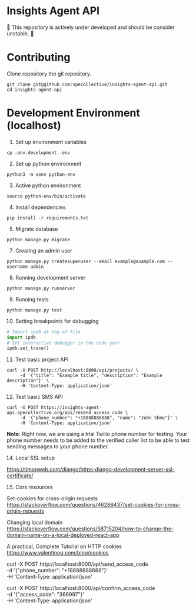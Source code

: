 # Insights Agent API

🚧 This repository is actively under developed and should be consider unstable. 🚧

# Contributing

Clone repository the git repository.
```Shell
git clone git@github.com:specollective/insights-agent-api.git
cd insights-agent-api
```

# Development Environment (localhost)

1. Set up environment variables
```Shell
cp .env.development .env
```

2. Set up python environment
```Shell
python3 -m venv python-env
```

3. Active python environment
```Shell
source python-env/bin/activate
```

4. Install dependencies
```Shell
pip install -r requirements.txt
```

5. Migrate database
```Shell
python manage.py migrate
```

7. Creating an admin user
```Shell
python manage.py createsuperuser --email example@example.com --username admin
```

8. Running development server
```Shell
python manage.py runserver
```

9. Running tests
```Shell
python manage.py test
```

10. Setting breakpoints for debugging
```Python
# Import ipdb at top of file
import ipdb
# Set interactive debugger in the code your
ipdb.set_trace()
```

11. Test basic project API
```
curl -X POST http://localhost:8000/api/projects/ \
     -d '{"title": "Example title", "description": "Example description"}' \
     -H 'Content-Type: application/json'
```

12. Test basic SMS API
```
curl -X POST https://insights-agent-api.specollective.org/api/resend_access_code \
     -d '{"phone_number": "+18888888888", "name": "John Shmo"}' \
     -H 'Content-Type: application/json'
```
  **Note:** Right now, we are using a trial Twilio phone number for testing. Your phone number needs to be added to the verified caller list to be able to test sending messages to your phone number.

14. Local SSL setup

https://timonweb.com/django/https-django-development-server-ssl-certificate/

15. Cors resources

Set-cookies for cross-origin requests
https://stackoverflow.com/questions/46288437/set-cookies-for-cross-origin-requests

Changing local domain
https://stackoverflow.com/questions/58715204/how-to-change-the-domain-name-on-a-local-deployed-react-app

A practical, Complete Tutorial on HTTP cookies
https://www.valentinog.com/blog/cookies


curl -X POST http://localhost:8000/api/send_access_code \
  -d '{"phone_number": "+18888888888"}' \
  -H 'Content-Type: application/json'

curl -X POST http://localhost:8000/api/confirm_access_code \
  -d '{"access_code": "366997"}' \
  -H 'Content-Type: application/json'
